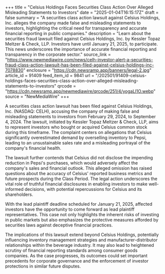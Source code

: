 +++
title = "Celsius Holdings Faces Securities Class Action Over Alleged Misleading Statements to Investors"
date = "2025-01-04T16:15:17Z"
draft = false
summary = "A securities class action lawsuit against Celsius Holdings, Inc. alleges the company made false and misleading statements to investors, highlighting the critical need for transparency and accurate financial reporting in public companies."
description = "Learn about the securities fraud lawsuit filed against Celsius Holdings, Inc. by Kessler Topaz Meltzer & Check, LLP. Investors have until January 21, 2025, to participate. This news underscores the importance of accurate financial reporting and transparency in the corporate sector."
source_link = "https://www.newmediawire.com/news/celh-investor-alert-a-securities-fraud-class-action-lawsuit-has-been-filed-against-celsius-holdings-inc-7078830"
enclosure = "https://cdn.newsramp.app/banners/legal-2.jpg"
article_id = 91409
feed_item_id = 9841
url = "/202501/91409-celsius-holdings-faces-securities-class-action-over-alleged-misleading-statements-to-investors"
qrcode = "https://cdn.newsramp.app/newmediawire/qrcode/251/4/yogaLl1O.webp"
source = "NewMediaWire"
+++

<p>A securities class action lawsuit has been filed against Celsius Holdings, Inc. (NASDAQ: CELH), accusing the company of making false and misleading statements to investors from February 29, 2024, to September 4, 2024. The lawsuit, initiated by Kessler Topaz Meltzer & Check, LLP, aims to represent investors who bought or acquired Celsius common stock during this timeframe. The complaint centers on allegations that Celsius significantly overestimated demand by overselling inventory to Pepsi, leading to an unsustainable sales rate and a misleading portrayal of the company's financial health.</p><p>The lawsuit further contends that Celsius did not disclose the impending reduction in Pepsi's purchases, which would adversely affect the company's sales and financial outlook. This alleged omission has raised questions about the accuracy of Celsius' reported business metrics and future prospects during the Class Period. The legal action underscores the vital role of truthful financial disclosures in enabling investors to make well-informed decisions, with potential repercussions for Celsius and its shareholders.</p><p>With the lead plaintiff deadline scheduled for January 21, 2025, affected investors have the opportunity to come forward as lead plaintiff representatives. This case not only highlights the inherent risks of investing in public markets but also emphasizes the protective measures afforded by securities laws against deceptive financial practices.</p><p>The implications of this lawsuit extend beyond Celsius Holdings, potentially influencing inventory management strategies and manufacturer-distributor relationships within the beverage industry. It may also lead to heightened scrutiny of financial reporting standards among consumer goods companies. As the case progresses, its outcomes could set important precedents for corporate governance and the enforcement of investor protections in similar future disputes.</p>